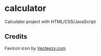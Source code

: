 # calculator
Calculator project with HTML/CSS/JavaScript



## Credits
Favicon icon by [Vecteezy.com](https://www.vecteezy.com)